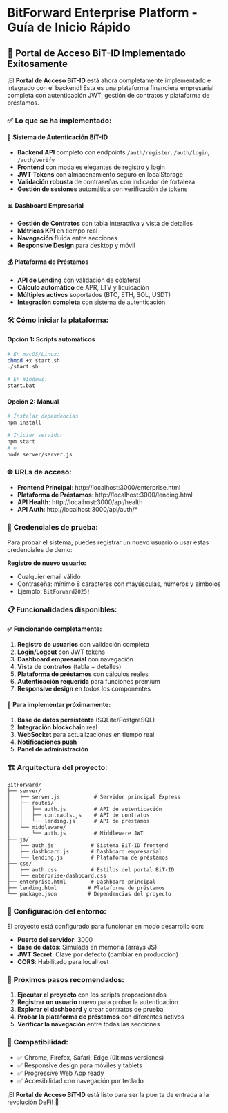 # BitForward Enterprise Platform - Guía de Inicio Rápido

## 🚀 Portal de Acceso BiT-ID Implementado Exitosamente

¡El **Portal de Acceso BiT-ID** está ahora completamente implementado e integrado con el backend! Esta es una plataforma financiera empresarial completa con autenticación JWT, gestión de contratos y plataforma de préstamos.

### ✅ Lo que se ha implementado:

#### 🔐 **Sistema de Autenticación BiT-ID**
- **Backend API** completo con endpoints `/auth/register`, `/auth/login`, `/auth/verify`
- **Frontend** con modales elegantes de registro y login
- **JWT Tokens** con almacenamiento seguro en localStorage
- **Validación robusta** de contraseñas con indicador de fortaleza
- **Gestión de sesiones** automática con verificación de tokens

#### 📊 **Dashboard Empresarial**
- **Gestión de Contratos** con tabla interactiva y vista de detalles
- **Métricas KPI** en tiempo real
- **Navegación** fluida entre secciones
- **Responsive Design** para desktop y móvil

#### 💰 **Plataforma de Préstamos**
- **API de Lending** con validación de colateral
- **Cálculo automático** de APR, LTV y liquidación
- **Múltiples activos** soportados (BTC, ETH, SOL, USDT)
- **Integración completa** con sistema de autenticación

### 🛠️ **Cómo iniciar la plataforma:**

#### Opción 1: Scripts automáticos
```bash
# En macOS/Linux:
chmod +x start.sh
./start.sh

# En Windows:
start.bat
```

#### Opción 2: Manual
```bash
# Instalar dependencias
npm install

# Iniciar servidor
npm start
# o
node server/server.js
```

### 🌐 **URLs de acceso:**
- **Frontend Principal**: http://localhost:3000/enterprise.html
- **Plataforma de Préstamos**: http://localhost:3000/lending.html
- **API Health**: http://localhost:3000/api/health
- **API Auth**: http://localhost:3000/api/auth/*

### 🔑 **Credenciales de prueba:**

Para probar el sistema, puedes registrar un nuevo usuario o usar estas credenciales de demo:

**Registro de nuevo usuario:**
- Cualquier email válido
- Contraseña: mínimo 8 caracteres con mayúsculas, números y símbolos
- Ejemplo: `BitForward2025!`

### 📋 **Funcionalidades disponibles:**

#### ✅ **Funcionando completamente:**
1. **Registro de usuarios** con validación completa
2. **Login/Logout** con JWT tokens
3. **Dashboard empresarial** con navegación
4. **Vista de contratos** (tabla + detalles)
5. **Plataforma de préstamos** con cálculos reales
6. **Autenticación requerida** para funciones premium
7. **Responsive design** en todos los componentes

#### 🔄 **Para implementar próximamente:**
1. **Base de datos persistente** (SQLite/PostgreSQL)
2. **Integración blockchain** real
3. **WebSocket** para actualizaciones en tiempo real
4. **Notificaciones push**
5. **Panel de administración**

### 🏗️ **Arquitectura del proyecto:**

```
BitForward/
├── server/
│   ├── server.js           # Servidor principal Express
│   ├── routes/
│   │   ├── auth.js         # API de autenticación
│   │   ├── contracts.js    # API de contratos
│   │   └── lending.js      # API de préstamos
│   └── middleware/
│       └── auth.js         # Middleware JWT
├── js/
│   ├── auth.js            # Sistema BiT-ID frontend
│   ├── dashboard.js       # Dashboard empresarial
│   └── lending.js         # Plataforma de préstamos
├── css/
│   ├── auth.css           # Estilos del portal BiT-ID
│   └── enterprise-dashboard.css
├── enterprise.html        # Dashboard principal
├── lending.html          # Plataforma de préstamos
└── package.json          # Dependencias del proyecto
```

### 🔧 **Configuración del entorno:**

El proyecto está configurado para funcionar en modo desarrollo con:
- **Puerto del servidor**: 3000
- **Base de datos**: Simulada en memoria (arrays JS)
- **JWT Secret**: Clave por defecto (cambiar en producción)
- **CORS**: Habilitado para localhost

### 🚀 **Próximos pasos recomendados:**

1. **Ejecutar el proyecto** con los scripts proporcionados
2. **Registrar un usuario** nuevo para probar la autenticación
3. **Explorar el dashboard** y crear contratos de prueba
4. **Probar la plataforma de préstamos** con diferentes activos
5. **Verificar la navegación** entre todas las secciones

### 📱 **Compatibilidad:**
- ✅ Chrome, Firefox, Safari, Edge (últimas versiones)
- ✅ Responsive design para móviles y tablets
- ✅ Progressive Web App ready
- ✅ Accesibilidad con navegación por teclado

¡El **Portal de Acceso BiT-ID** está listo para ser la puerta de entrada a la revolución DeFi! 🎉
